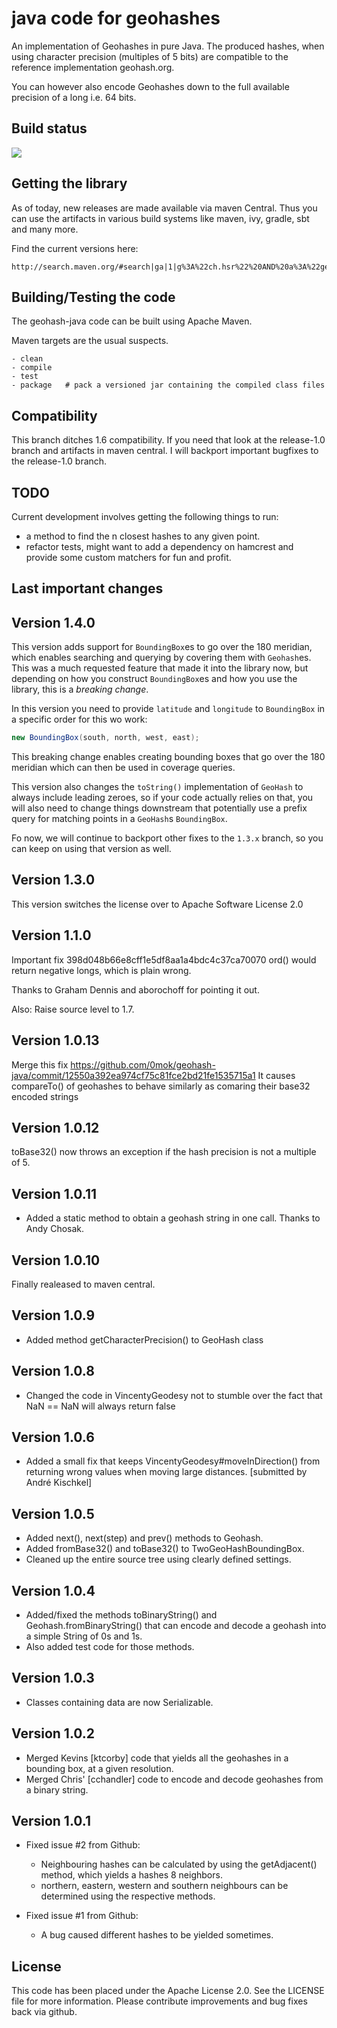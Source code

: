 java code for geohashes
=======================

An implementation of Geohashes in pure Java.
The produced hashes, when using character precision (multiples of 5 bits) are compatible
to the reference implementation geohash.org.

You can however also encode Geohashes down to the full available precision of a long i.e. 64 bits.

Build status
------------

<a href="https://travis-ci.org/kungfoo/geohash-java"><img src="https://travis-ci.org/kungfoo/geohash-java.svg?branch=master"/></a>


Getting the library
-------------------

As of today, new releases are made available via maven Central.
Thus you can use the artifacts in various build systems like maven, ivy, gradle, sbt and many more.

Find the current versions here:

    http://search.maven.org/#search|ga|1|g%3A%22ch.hsr%22%20AND%20a%3A%22geohash%22


Building/Testing the code
-------------------------

The geohash-java code can be built using Apache Maven.

Maven targets are the usual suspects.

	- clean    
    - compile
    - test
    - package   # pack a versioned jar containing the compiled class files

Compatibility
-------------------------
This branch ditches 1.6 compatibility. If you need that look at the release-1.0 branch
and artifacts in maven central. I will backport important bugfixes to the release-1.0 branch.

TODO
----

Current development involves getting the following things to run:

-	a method to find the n closest hashes to any given point.
-	refactor tests, might want to add a dependency on hamcrest
    and provide some custom matchers for fun and profit.


Last important changes
----------------------

Version 1.4.0
-----------------------

This version adds support for `BoundingBox`es to go over the 180 meridian, which enables
searching and querying by covering them with `Geohash`es.
This was a much requested feature that made it into the library now, but depending on how
you construct `BoundingBox`es and how you use the library, this is a _breaking change_.

In this version you need to provide `latitude` and `longitude` to `BoundingBox`
in a specific order for this wo work:

````java
new BoundingBox(south, north, west, east);
````

This breaking change enables creating bounding boxes that go over the 180
meridian which can then be used in coverage queries.

This version also changes the `toString()` implementation of `GeoHash` to
always include leading zeroes, so if your code actually relies on that,
you will also need to change things downstream that potentially use a prefix
query for matching points in a `GeoHash`s `BoundingBox`.

Fo now, we will continue to backport other fixes to the `1.3.x` branch, so you can
keep on using that version as well.

Version 1.3.0
-----------------------

This version switches the license over to Apache Software License 2.0

Version 1.1.0
-----------------------

Important fix 398d048b66e8cff1e5df8aa1a4bdc4c37ca70070
ord() would return negative longs, which is plain wrong.

Thanks to Graham Dennis and aborochoff for pointing it out.

Also: Raise source level to 1.7.

Version 1.0.13
-----------------------

Merge this fix https://github.com/0mok/geohash-java/commit/12550a392ea974cf75c81fce2bd21fe1535715a1
It causes compareTo() of geohashes to behave similarly as comaring their base32 encoded strings

Version 1.0.12
-----------------------

toBase32() now throws an exception if the hash precision is not a multiple of 5.

Version 1.0.11
-----------------------

-   Added a static method to obtain a geohash string in one call.
    Thanks to Andy Chosak.

Version 1.0.10
--------------

Finally realeased to maven central.

Version 1.0.9
-------------

-   Added method getCharacterPrecision() to GeoHash class

Version 1.0.8
-------------

-   Changed the code in VincentyGeodesy not to stumble over the fact that NaN == NaN will always return false

Version 1.0.6
-------------

-	Added a small fix that keeps VincentyGeodesy#moveInDirection() from returning wrong values when moving large distances. [submitted by André Kischkel]

Version 1.0.5
-------------

-   Added next(), next(step) and prev() methods to Geohash.
-   Added fromBase32() and toBase32() to TwoGeoHashBoundingBox.
-   Cleaned up the entire source tree using clearly defined settings.

Version 1.0.4
-------------

-   Added/fixed the methods toBinaryString() and Geohash.fromBinaryString() that can encode and decode a geohash into a simple String of 0s and 1s.
-   Also added test code for those methods.

Version 1.0.3
-------------

-   Classes containing data are now Serializable.

Version 1.0.2
-------------

-   Merged Kevins [ktcorby] code that yields all the geohashes in a bounding box, at a given resolution.
-   Merged Chris' [cchandler] code to encode and decode geohashes from a binary string.

Version 1.0.1
-------------

-   Fixed issue #2 from Github:
	- Neighbouring hashes can be calculated by using the getAdjacent() method, which yields a hashes 8 neighbors.
	- northern, eastern, western and southern neighbours can be determined using the respective methods.

-   Fixed issue #1 from Github:
	- A bug caused different hashes to be yielded sometimes.

	
License
-------

This code has been placed under the Apache License 2.0.
See the LICENSE file for more information.
Please contribute improvements and bug fixes back via github.
